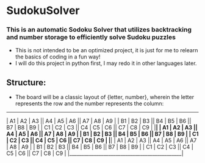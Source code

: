 # SudokuSolver

### This is an automatic Sodoku Solver that utilizes backtracking and number storage to efficiently solve Sudoku puzzles

* This is not intended to be an optimized project, it is just for me to relearn the basics of coding in a fun way!
* I will do this project in python first, I may redo it in other languages later.

## Structure:

* The board will be a classic layout of {letter, number}, wherein the letter represents the row and the number represents the column:

________________________________________________
| A1 | A2 | A3 || A4 | A5 | A6 || A7 | A8 | A9 |
| B1 | B2 | B3 || B4 | B5 | B6 || B7 | B8 | B9 |
| C1 | C2 | C3 || C4 | C5 | C6 || C7 | C8 | C9 |
|______________________________________________|
| A1 | A2 | A3 || A4 | A5 | A6 || A7 | A8 | A9 |
| B1 | B2 | B3 || B4 | B5 | B6 || B7 | B8 | B9 |
| C1 | C2 | C3 || C4 | C5 | C6 || C7 | C8 | C9 |
|______________________________________________|
| A1 | A2 | A3 || A4 | A5 | A6 || A7 | A8 | A9 |
| B1 | B2 | B3 || B4 | B5 | B6 || B7 | B8 | B9 |
| C1 | C2 | C3 || C4 | C5 | C6 || C7 | C8 | C9 |
|______________________________________________|

